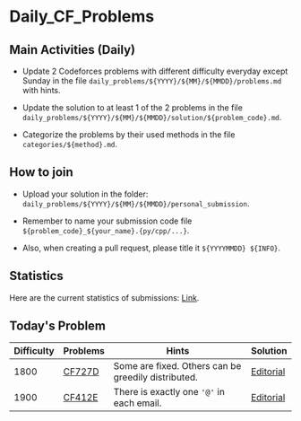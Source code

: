 # Daily_CF_Problems

## Main Activities (Daily)

- Update 2 Codeforces problems with different difficulty everyday except Sunday in the file `daily_problems/${YYYY}/${MM}/${MMDD}/problems.md` with hints.

- Update the solution to at least 1 of the 2 problems in the file `daily_problems/${YYYY}/${MM}/${MMDD}/solution/${problem_code}.md`.

- Categorize the problems by their used methods in the file `categories/${method}.md`.

## How to join

- Upload your solution in the folder: `daily_problems/${YYYY}/${MM}/${MMDD}/personal_submission`.

- Remember to name your submission code file `${problem_code}_${your_name}.{py/cpp/...}`.

- Also, when creating a pull request, please title it `${YYYYMMDD} ${INFO}`.

## Statistics

Here are the current statistics of submissions: [Link](https://yawn-sean.github.io/Daily_CF_Problems/#).

## Today's Problem

| Difficulty | Problems | Hints | Solution |
| ---------- | -------- | ----- | -------- |
| 1800 | [CF727D](https://codeforces.com/problemset/problem/727/D) | Some are fixed. Others can be greedily distributed. | [Editorial](https://github.com/Yawn-Sean/Daily_CF_Problems/blob/main/daily_problems/2025/04/0408/solution/cf727d.md) |
| 1900 | [CF412E](https://codeforces.com/problemset/problem/412/E) | There is exactly one `'@'` in each email. | [Editorial](https://github.com/Yawn-Sean/Daily_CF_Problems/blob/main/daily_problems/2025/04/0408/solution/cf412e.md) |